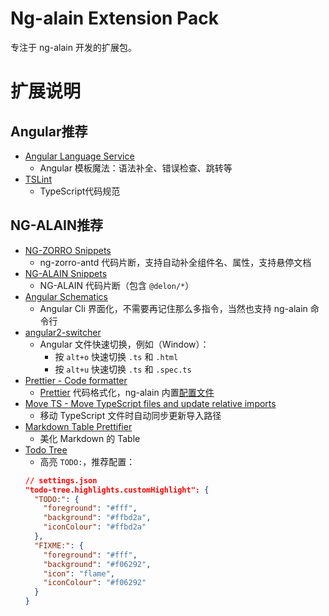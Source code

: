 # Ng-alain Extension Pack

专注于 ng-alain 开发的扩展包。

# 扩展说明

## Angular推荐

- [Angular Language Service](https://marketplace.visualstudio.com/items?itemName=angular.ng-template)
  - Angular 模板魔法：语法补全、错误检查、跳转等
- [TSLint](https://marketplace.visualstudio.com/items?itemName=ms-vscode.vscode-typescript-tslint-plugin)
  - TypeScript代码规范

## NG-ALAIN推荐

- [NG-ZORRO Snippets](https://marketplace.visualstudio.com/items?itemName=cipchk.ng-zorro-vscode)
  - ng-zorro-antd 代码片断，支持自动补全组件名、属性，支持悬停文档
- [NG-ALAIN Snippets](https://marketplace.visualstudio.com/items?itemName=cipchk.ng-alain-vscode)
  - NG-ALAIN 代码片断（包含 `@delon/*`）
- [Angular Schematics](https://marketplace.visualstudio.com/items?itemName=cyrilletuzi.angular-schematics)
  - Angular Cli 界面化，不需要再记住那么多指令，当然也支持 ng-alain 命令行
- [angular2-switcher](https://marketplace.visualstudio.com/items?itemName=infinity1207.angular2-switcher)
  - Angular 文件快速切换，例如（Window）：
    - 按 `alt+o` 快速切换 `.ts` 和 `.html`
    - 按 `alt+u` 快速切换 `.ts` 和 `.spec.ts`
- [Prettier - Code formatter](https://marketplace.visualstudio.com/items?itemName=esbenp.prettier-vscode)
    - [Prettier](https://github.com/prettier/prettier) 代码格式化，ng-alain 内置[配置文件](https://github.com/ng-alain/ng-alain/blob/master/.prettierrc)
- [Move TS - Move TypeScript files and update relative imports](https://marketplace.visualstudio.com/items?itemName=stringham.move-ts)
  - 移动 TypeScript 文件时自动同步更新导入路径
- [Markdown Table Prettifier](https://marketplace.visualstudio.com/items?itemName=darkriszty.markdown-table-prettify)
  - 美化 Markdown 的 Table
- [Todo Tree](https://marketplace.visualstudio.com/items?itemName=Gruntfuggly.todo-tree)
  - 高亮 `TODO:`，推荐配置：
  ```json
  // settings.json
  "todo-tree.highlights.customHighlight": {
    "TODO:": {
      "foreground": "#fff",
      "background": "#ffbd2a",
      "iconColour": "#ffbd2a"
    },
    "FIXME:": {
      "foreground": "#fff",
      "background": "#f06292",
      "icon": "flame",
      "iconColour": "#f06292"
    }
  }
  ```
